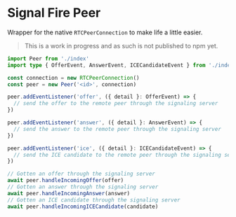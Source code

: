 # Signal Fire Peer

Wrapper for the native `RTCPeerConnection` to make life a little easier.

> This is a work in progress and as such is not published to npm yet.

```typescript
import Peer from './index'
import type { OfferEvent, AnswerEvent, ICECandidateEvent } from './index'

const connection = new RTCPeerConnection()
const peer = new Peer('<id>', connection)

peer.addEventListener('offer', ({ detail }: OfferEvent) => {
  // send the offer to the remote peer through the signaling server
})

peer.addEventListener('answer', ({ detail }: AnswerEvent) => {
  // send the answer to the remote peer through the signaling server
})

peer.addEventListener('ice', ({ detail }: ICECandidateEvent) => {
  // send the ICE candidate to the remote peer through the signaling server
})

// Gotten an offer through the signaling server
await peer.handleIncomingOffer(offer)
// Gotten an answer through the signaling server
await peer.handleIncomingAnswer(answer)
// Gotten an ICE candidate through the signaling server
await peer.handleIncomingICECandidate(candidate)
```
